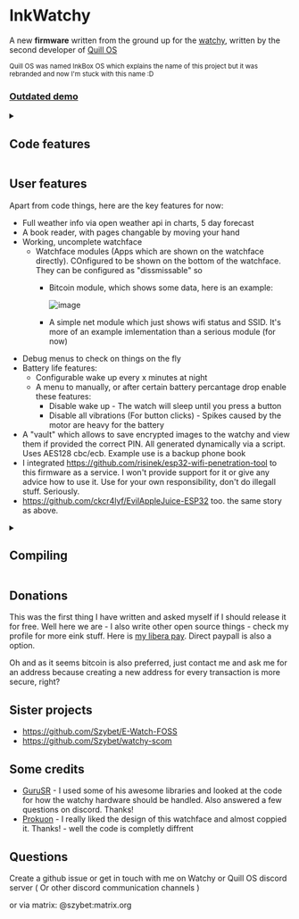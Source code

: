 # InkWatchy
A new **firmware** written  from the ground up for the [watchy](https://watchy.sqfmi.com/), written by the second developer of [Quill OS](https://github.com/Quill-OS/quill) 

<sub>Quill OS was named InkBox OS which explains the name of this project but it was rebranded and now I'm stuck with this name :D</sub>

### [Outdated demo](https://www.youtube.com/watch?v=gFOCqalJidQ)

<details> 
<summary><h2>Code features</h2></summary>

It doesn't use the watchy sub-class but it uses the same libraries. With that in mind, those are further diffrences from other firmwares:
<sub>Every small text is a reason why I was mad enough to rewrite everything myself...</sub>
- It's splitted into files and folders <sub>In my opinion a file that has 5k lines is heresy</sub>
- It's function - not object based for the reason above and to make it easier for beginners to use
- It uses free rtos tasks where needed
- All resources like images, fonts, books are converted into variables dynamically via scripts. Editing images, changing font spacing is just one click. <sub>I can't believe I was the first to make this that way</sub>
- The Ui is dynamically written. There are functions to do it eassly. Adding a new menu is just a few lines for example<sub>It's not just a collection of drawBitmap</sub>
- It has a "manager" and design for various apps to run eassly
- Has logs via serial. They can be disabled that they don't get compiled with changing one define - and the code doesn't look bad because it's a macro. Amazing <sub>Yea, this is a feature compared to other ones I have looked at</sub>
- Uses libraries instead of pure calls to NTP or open weather
- Many configurable values via defines in config.h
- Many debugging tools in config.h
- Most UI is rendered only when needed / values it's showing changed. Good for battery life
- <sub> Proper variable naming and camelCase everywhere</sub>

</details>

## User features
Apart from code things, here are the key features for now:
- Full weather info via open weather api in charts, 5 day forecast
- A book reader, with pages changable by moving your hand
- Working, uncomplete watchface
   - Watchface modules (Apps which are shown on the watchface directly). COnfigured to be shown on the bottom of the watchface. They can be configured as "dissmissable" so
      - Bitcoin module, which shows some data, here is an example:
        
        ![image](https://github.com/Szybet/InkWatchy/assets/53944559/01a01c95-f797-44e5-aac1-7a8f9458c5a6)
      - A simple net module which just shows wifi status and SSID. It's more of an example imlementation than a serious module (for now)
- Debug menus to check on things on the fly
- Battery life features:
   - Configurable wake up every x minutes at night
   - A menu to manually, or after certain battery percantage drop enable these features:
      - Disable wake up - The watch will sleep until you press a button
      - Disable all vibrations (For button clicks) - Spikes caused by the motor are heavy for the battery
- A "vault" which allows to save encrypted images to the watchy and view them if provided the correct PIN. All generated dynamically via a script. Uses AES128 cbc/ecb. Example use is a backup phone book
- I integrated https://github.com/risinek/esp32-wifi-penetration-tool to this firmware as a service. I won't provide support for it or give any advice how to use it. Use for your own responsibility, don't do illegall stuff. Seriously.
- https://github.com/ckcr4lyf/EvilAppleJuice-ESP32 too. the same story as above.

<details> 
<summary><h2>Compiling</h2></summary>
   
1. You need to run the `generate.sh` in the `resources` folder. As mentioned before it will convert images and fonts on the fly to header files
   - Run it from the same directory it is placed in via, for example `cd resources && ./generate.sh`
   - Look at the output if you need to install any packages
      - Don't assumie pio will download them. no.
   - Version 6.9.11-60 of ImageMagick (`convert` command) doesn't work, gives black squares as a result. Version 7.1.1-27 works for me.
   - You need also `xxd`, newer is better
3. Run `generate_config.sh` also in the `resources` folder. After that you can ajust values in `config.h` and `confidential.h` (in `/src/defines/` directory) to your needs.
   - DEBUG and various other debugging options are helpfull to debug things but eat battery. On the final compilation disable them
   - To enable all bitcoin data, you need a coinlib api key. If you can't create an account there because of no verification email, just create an account directly with google. I have already emailed them about the issue. If no api key is supplied, It will only show the block clock.
4. Read platformio.ini and choose your env. Don't use the default one for reasons. You propably want to select the `min` one. Remember to do that too if you use platformio on the terminal

<!-- **Also latest stable commit: None** Go back to it if you encounter problems. It's also possible this commit is the latest commit in this repo -->

<details> 
<summary><h2>So you are a interested developer?</h2></summary>

Some informations which you could find helpfull:
- Feel free to ask questions
- For writing your own watchface you could just modify watchFaceDraw.cpp file. If you write one, You can make it turn on off via config.h and merge it to the main repo :D
- Submodules are written relatively to the main coordinate so you can eassly move them arround, but the original size must remain. Or you can not implement them at all too
- I listed many things in `Code features` that make my code *good*. But as the project expanded and my brain failed from time to time because coding at 2 is actually a bad idea, there are some things that even I know about that are bad:
   - Submodules should be pure OOP and not retarded OOP structures.
 
They need to be ramede, so before you touch it, repair them or I will do it

 Obiously feel free to complain and even help!

</details>

</details>

## Donations
This was the first thing I have written and asked myself if I should release it for free. Well here we are - I also write other open source things - check my profile for more eink stuff. Here is [my libera pay](https://liberapay.com/Szybet/). Direct paypall is also a option. 

Oh and as it seems bitcoin is also preferred, just contact me and ask me for an address because creating a new address for every transaction is more secure, right?

## Sister projects
- https://github.com/Szybet/E-Watch-FOSS
- https://github.com/Szybet/watchy-scom

## Some credits
- [GuruSR](https://github.com/GuruSR/Watchy_GSR) - I used some of his awesome libraries and looked at the code for how the watchy hardware should be handled. Also answered a few questions on discord. Thanks!
- [Prokuon](https://github.com/Prokuon/watchy-starfield/) - I really liked the design of this watchface and almost coppied it. Thanks! - well the code is completly diffrent

## Questions
Create a github issue or get in touch with me on Watchy or Quill OS discord server ( Or other discord communication channels )

or via matrix: @szybet:matrix.org
